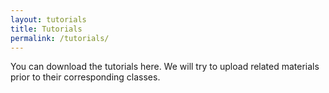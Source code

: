 ```yaml
---
layout: tutorials
title: Tutorials
permalink: /tutorials/
---
```

You can download the tutorials here. We will try to upload related materials prior to their corresponding classes.